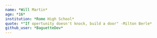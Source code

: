 ```yaml
---
name: *Will Martin*
age: *16*
institution: *Rome High School*
quote: *"If opertunity doesn't knock, build a door" -Milton Berle*
github_user: *BaguetteDev*
---
```


